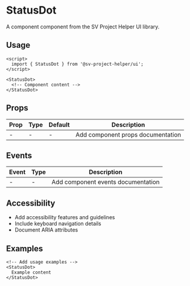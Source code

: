 # StatusDot

A component component from the SV Project Helper UI library.

## Usage

```svelte
<script>
  import { StatusDot } from '@sv-project-helper/ui';
</script>

<StatusDot>
  <!-- Component content -->
</StatusDot>
```

## Props

| Prop | Type | Default | Description |
|------|------|---------|-------------|
| - | - | - | Add component props documentation |

## Events

| Event | Type | Description |
|-------|------|-------------|
| - | - | Add component events documentation |

## Accessibility

- Add accessibility features and guidelines
- Include keyboard navigation details
- Document ARIA attributes

## Examples

```svelte
<!-- Add usage examples -->
<StatusDot>
  Example content
</StatusDot>
```